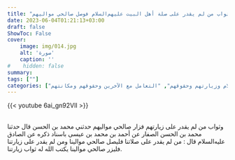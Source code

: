 ```yaml
---
title: "ثواب من لم يقدر على صلة أهل البيت عليهم‌السلام فوصل صالحي مواليهم"
date: 2023-06-04T01:21:13+03:00
draft: false
ShowToc: False
cover:
    image: img/014.jpg
    alt: 'صورة'
    caption: ''
#    hidden: false
summary: 
tags: [""]
categories: ["حب أهل البيت عليهم السلام وزيارتهم وحقوقهم", "التعامل مع الآخرين وحقوقهم ومكانتهم"]
---
```

{{< youtube 6ai_gn92VlI >}}  
 <br>

وثواب من لم يقدر على زيارتهم فزار صالحي مواليهم
حدثني محمد بن الحسن قال حدثنا محمد بن الحسن الصفار عن أحمد بن
محمد بن عيسى باسناد ذكره عن الصادق عليه‌السلام قال : من لم يقدر على صلاتنا
فليصل صالحي موالينا ومن لم يقدر على زيارتنا فليزر صالحي موالينا
يكتب الله له ثواب زيارتنا.

